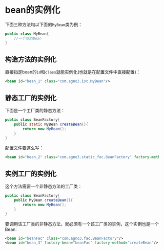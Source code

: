 # bean的实例化

下面三种方法均以下面的`MyBean`类为例：

```java
public class MyBean{
    //一个空的Bean
}
```



## 构造方法的实例化

直接指定bean的`id`和`class`就能实例化(也就是在配置文件中直接配置)：

```xml
<bean id="bean_1" class="com.agno3.ioc.MyBean"/>
```

## 静态工厂的实例化

下面是一个工厂类的静态方法：

```java
public class BeanFactory{
    public static MyBean createBean(){
        return new MyBean();
    }
}
```
配置文件要这么写：

```xml
<bean id="bean_2" class="com.agno3.static_fac.BeanFactory" factory-method="createBean"/>
```



## 实例工厂的实例化

这个方法需要一个非静态方法的工厂类：

```java
public class BeanFactory{
    public MyBean createBean(){
        return new MyBean();
    }
}
```

要调用该工厂类的非静态方法，就必须有一个该工厂类的实例，这个实例也是一个Bean:

```xml
<bean id="beanFac" class="com.agno3.fac.BeanFactory"/>
<bean id="bean_3" factory-bean="beanFac" factory-method="createBean"/>
```




